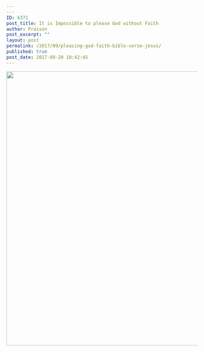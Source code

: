 ```yaml
---
---
ID: 6371
post_title: It is Impossible to please God without Faith
author: Praison
post_excerpt: ""
layout: post
permalink: /2017/09/pleasing-god-faith-bible-verse-jesus/
published: true
post_date: 2017-09-20 18:42:45
---
```

<img class="aligncenter size-large" src="http://ift.tt/2hiHS2Y" width="720" />